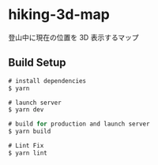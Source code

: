 # hiking-3d-map

登山中に現在の位置を 3D 表示するマップ

## Build Setup

```ts
# install dependencies
$ yarn

# launch server
$ yarn dev

# build for production and launch server
$ yarn build

# Lint Fix
$ yarn lint

```
